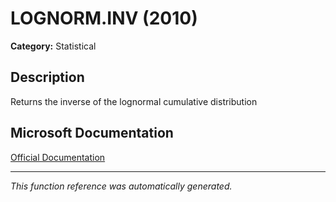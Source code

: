 # LOGNORM.INV (2010)

**Category:** Statistical

## Description
Returns the inverse of the lognormal cumulative distribution

## Microsoft Documentation
[Official Documentation](https://support.microsoft.com//en-us/office/lognorm-inv-function-fe79751a-f1f2-4af8-a0a1-e151b2d4f600)

---
*This function reference was automatically generated.*
